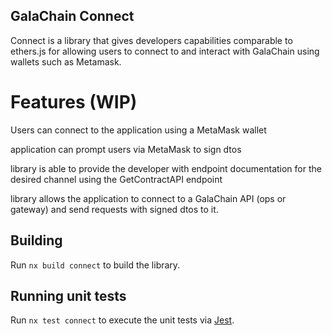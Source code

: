## GalaChain Connect

Connect is a library that gives developers capabilities comparable to ethers.js for allowing users to connect to and interact with GalaChain using wallets such as Metamask.

# Features (WIP)

Users can connect to the application using a MetaMask wallet

application can prompt users via MetaMask to sign dtos

library is able to provide the developer with endpoint documentation for the desired channel using the GetContractAPI endpoint

library allows the application to connect to a GalaChain API (ops or gateway) and send requests with signed dtos to it.

## Building

Run `nx build connect` to build the library.

## Running unit tests

Run `nx test connect` to execute the unit tests via [Jest](https://jestjs.io).
